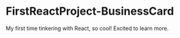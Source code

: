 # FirstReactProject-BusinessCard

My first time tinkering with React, so cool! Excited to learn more.
